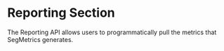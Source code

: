 # Reporting Section

The Reporting API allows users to programmatically pull the metrics that SegMetrics generates.
